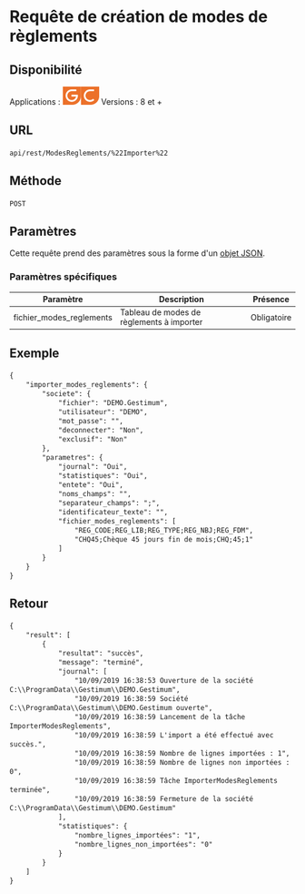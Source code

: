 # Requête de création de modes de règlements


## Disponibilité


Applications : ![](../GestionCommerciale32.png)![](../GestionComptable32.png)
Versions : 8 et +


## URL

``
api/rest/ModesReglements/%22Importer%22
``

## Méthode

``
POST
``

## Paramètres


Cette requête prend des paramètres sous la forme d'un [objet JSON](../ObjetJSONParametreRequetes.md).



### Paramètres spécifiques




| Paramètre | Description | Présence |
|---|---|---|
| fichier\_modes\_reglements | Tableau de modes de règlements à importer | Obligatoire |


## Exemple

````
{
    "importer_modes_reglements": {
        "societe": {
            "fichier": "DEMO.Gestimum",
            "utilisateur": "DEMO",
            "mot_passe": "",
            "deconnecter": "Non",
            "exclusif": "Non"
        },
        "parametres": {
            "journal": "Oui",
            "statistiques": "Oui",
            "entete": "Oui",
            "noms_champs": "",
            "separateur_champs": ";",
            "identificateur_texte": "",
            "fichier_modes_reglements": [
                "REG_CODE;REG_LIB;REG_TYPE;REG_NBJ;REG_FDM",
                "CHQ45;Chèque 45 jours fin de mois;CHQ;45;1"
            ]
        }
    }
}
````


## Retour

````
{
    "result": [
        {
            "resultat": "succès",
            "message": "terminé",
            "journal": [
                "10/09/2019 16:38:53 Ouverture de la société C:\\ProgramData\\Gestimum\\DEMO.Gestimum",
                "10/09/2019 16:38:59 Société C:\\ProgramData\\Gestimum\\DEMO.Gestimum ouverte",
                "10/09/2019 16:38:59 Lancement de la tâche ImporterModesReglements",
                "10/09/2019 16:38:59 L'import a été effectué avec succès.",
                "10/09/2019 16:38:59 Nombre de lignes importées : 1",
                "10/09/2019 16:38:59 Nombre de lignes non importées : 0",
                "10/09/2019 16:38:59 Tâche ImporterModesReglements terminée",
                "10/09/2019 16:38:59 Fermeture de la société C:\\ProgramData\\Gestimum\\DEMO.Gestimum"
            ],
            "statistiques": {
                "nombre_lignes_importées": "1",
                "nombre_lignes_non_importées": "0"
            }
        }
    ]
}
````